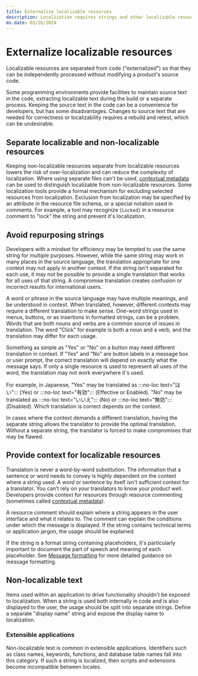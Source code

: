 ```yaml
---
title: Externalize localizable resources
description: Localization requires strings and other localizable resources to be separated from code and non-localizable resources (externalized).
ms.date: 03/26/2024
---
```


# Externalize localizable resources

Localizable resources are separated from code ("externalized") so that they can be independently processed without modifying a product's source code.

Some programming environments provide facilities to maintain source text in the code, extracting localizable text during the build or a separate process. Keeping the source text in the code can be a convenience for developers, but has some disadvantages. Changes to source text that are needed for correctness or localizability requires a rebuild and retest, which can be undesirable.

## Separate localizable and non-localizable resources

Keeping non-localizable resources separate from localizable resources lowers the risk of over-localization and can reduce the complexity of localization. Where using separate files can't be used, [contextual metadata](contextual-metadata.md) can be used to distinguish localizable from non-localizable resources. Some localization tools provide a formal mechanism for excluding selected resources from localization. Exclusion from localization may be specified by an attribute in the resource file schema, or a special notation used in comments. For example, a tool may recognize `{Locked}` in a resource comment to "lock" the string and prevent it's localization.

## Avoid repurposing strings

Developers with a mindset for efficiency may be tempted to use the same string for multiple purposes. However, while the same string may work in many places in the source language, the translation appropriate for one context may not apply in another context. If the string isn't separated for each use, it may not be possible to provide a single translation that works for all uses of that string. A compromise translation creates confusion or incorrect results for international users.

A word or phrase in the source language may have multiple meanings, and be understood in context. When translated, however, different contexts may require a different translation to make sense. One-word strings used in menus, buttons, or as insertions in formatted strings, can be a problem. Words that are both nouns and verbs are a common source of issues in translation. The word "Click" for example is both a noun and a verb, and the translation may differ for each usage.

Something as simple as "Yes" or "No" on a button may need different translation in context. If "Yes" and "No" are button labels in a message box or user prompt, the correct translation will depend on exactly what the message says. If only a single resource is used to represent all uses of the word, the translation may not work everywhere it's used.

For example, in Japanese, "Yes" may be translated as :::no-loc text="はい"::: (Yes) or :::no-loc text="有効"::: (Effective or Enabled). "No" may be translated as :::no-loc text="いいえ"::: (No) or :::no-loc text="無効"::: (Disabled). Which translation is correct depends on the context.

In cases where the context demands a different translation, having the separate string allows the translator to provide the optimal translation. Without a separate string, the translator is forced to make compromises that may be flawed.

## Provide context for localizable resources

Translation is never a word-by-word substitution. The information that a sentence or word needs to convey is highly dependent on the context where a string used. A word or sentence by itself isn't sufficient context for a translator. You can’t rely on your translators to know your product well. Developers provide context for resources through resource commenting (sometimes called [contextual metadata](contextual-metadata.md)).

A resource comment should explain where a string appears in the user interface and what it relates to. The comment can explain the conditions under which the message is displayed. If the string contains technical terms or application jargon, the usage should be explained.

If the string is a format string containing placeholders, it's particularly important to document the part of speech and meaning of each placeholder. See [Message formatting](message-formatting.md) for more detailed guidance on message formatting.

## Non-localizable text

Items used within an application to drive functionality shouldn't be exposed to localization. When a string is used both internally in code and is also displayed to the user, the usage should be split into separate strings. Define a separate "display name" string and expose the display name to localization.

### Extensible applications

Non-localizable text is common in extensible applications. Identifiers such as class names, keywords, functions, and database table names fall into this category. If such a string is localized, then scripts and extensions become incompatible between locales.
